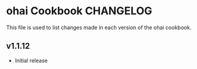ohai Cookbook CHANGELOG
=======================
This file is used to list changes made in each version of the ohai cookbook.


v1.1.12
-------
- Initial release
